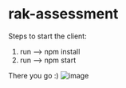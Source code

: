 # rak-assessment

Steps to start the client:

1. run --> npm install
2. run --> npm start

There you go :)
![image](https://user-images.githubusercontent.com/52373127/215355201-e127682a-d105-4490-959b-ef8383a71826.png)
